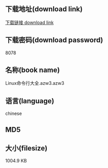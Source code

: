 ## 下载地址(download link)
[下载链接 download link](https://tutu365.netlify.app/?s=Linux%E5%91%BD%E4%BB%A4%E8%A1%8C%E5%A4%A7%E5%85%A8.azw3)

## 下载密码(download password)
8078

## 名称(book name)
Linux命令行大全.azw3.azw3

## 语言(language)
chinese

## MD5


## 大小(filesize)
1004.9 KB
